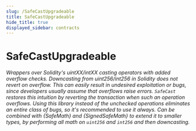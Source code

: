```yaml
---
slug: /SafeCastUpgradeable
title: SafeCastUpgradeable
hide_title: true
displayed_sidebar: contracts
---
```


# SafeCastUpgradeable

_Wrappers over Solidity&#39;s uintXX/intXX casting operators with added overflow checks. Downcasting from uint256/int256 in Solidity does not revert on overflow. This can easily result in undesired exploitation or bugs, since developers usually assume that overflows raise errors. `SafeCast` restores this intuition by reverting the transaction when such an operation overflows. Using this library instead of the unchecked operations eliminates an entire class of bugs, so it&#39;s recommended to use it always. Can be combined with {SafeMath} and {SignedSafeMath} to extend it to smaller types, by performing all math on `uint256` and `int256` and then downcasting._
